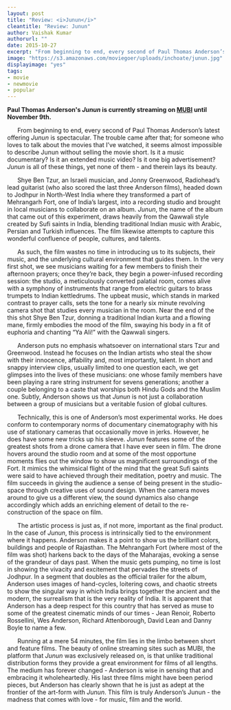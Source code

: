 ```yaml
---
layout: post
title: "Review: <i>Junun</i>"
cleantitle: "Review: Junun"
author: Vaishak Kumar
authorurl: ""
date: 2015-10-27
excerpt: "From beginning to end, every second of Paul Thomas Anderson’s latest offering Junun is spectacular. The trouble came after that; for someone who loves to talk about the movies that I’ve watched, it seems almost impossible to describe Junun without selling the movie short."
image: "https://s3.amazonaws.com/moviegoer/uploads/inchoate/junun.jpg"
displayimage: "yes"
tags: 
- movie
- newmovie
- popular
---
```

	
**Paul Thomas Anderson's *Junun* is currently streaming on [MUBI](https://mubi.com/films/junun/?gclid=CO-zy6y_48gCFcISHwodmcUHwg&utm_source=google&utm_medium=ppc&utm_content=JUNUN&utm_campaign=JUNUN+-+search+-+phrase+-+Conv.+Optimizer) until November 9th.**

&nbsp;&nbsp;&nbsp;&nbsp;&nbsp;&nbsp;From beginning to end, every second of Paul Thomas Anderson’s latest offering *Junun* is spectacular. The trouble came after that; for someone who loves to talk about the movies that I’ve watched, it seems almost impossible to describe Junun without selling the movie short. Is it a music documentary? Is it an extended music video? Is it one big advertisement? *Junun* is all of these things, yet none of them - and therein lays its beauty. 

&nbsp;&nbsp;&nbsp;&nbsp;&nbsp;&nbsp;Shye Ben Tzur, an Israeli musician, and Jonny Greenwood, Radiohead’s lead guitarist (who also scored the last three Anderson films), headed down to Jodhpur in North-West India where they transformed a part of Mehrangarh Fort, one of India’s largest, into a recording studio and brought in local musicians to collaborate on an album. *Junun*, the name of the album that came out of this experiment, draws heavily from the Qawwali style created by Sufi saints in India, blending traditional Indian music with Arabic, Persian and Turkish influences. The film likewise attempts to capture this wonderful confluence of people, cultures, and talents.

&nbsp;&nbsp;&nbsp;&nbsp;&nbsp;&nbsp;As such, the film wastes no time in introducing us to its subjects, their music, and the underlying cultural environment that guides them. In the very first shot, we see musicians waiting for a few members to finish their afternoon prayers; once they’re back, they begin a power-infused recording session: the studio, a meticulously converted palatial room, comes alive with a symphony of instruments that range from electric guitars to brass trumpets to Indian kettledrums. The upbeat music, which stands in marked contrast to prayer calls, sets the tone for a nearly six minute revolving camera shot that studies every musician in the room. Near the end of the this shot Shye Ben Tzur, donning a traditional Indian kurta and a flowing mane, firmly embodies the mood of the film, swaying his body in a fit of euphoria and chanting “Ya Ali!” with the Qawwali singers.

&nbsp;&nbsp;&nbsp;&nbsp;&nbsp;&nbsp;Anderson puts no emphasis whatsoever on international stars Tzur and Greenwood. Instead he focuses on the Indian artists who steal the show with their innocence, affability and, most importantly, talent. In short and snappy interview clips, usually limited to one question each, we get glimpses into the lives of these musicians: one whose family members have been playing a rare string instrument for sevens generations; another a couple belonging to a caste that worships both Hindu Gods and the Muslim one. Subtly, Anderson shows us that *Junun* is not just a collaboration between a group of musicians but a veritable fusion of global cultures.

&nbsp;&nbsp;&nbsp;&nbsp;&nbsp;&nbsp;Technically, this is one of Anderson’s most experimental works. He does conform to contemporary norms of documentary cinematography with his use of stationary cameras that occasionally move in jerks. However, he does have some new tricks up his sleeve. *Junun* features some of the greatest shots from a drone camera that I have ever seen in film. The drone hovers around the studio room and at some of the most opportune moments flies out the window to show us magnificent surroundings of the Fort. It mimics the whimsical flight of the mind that the great Sufi saints were said to have achieved through their meditation, poetry and music. The film succeeds in giving the audience a sense of being present in the studio-space through creative uses of sound design. When the camera moves around to give us a different view, the sound dynamics also change accordingly which adds an enriching element of detail to the re-construction of the space on film. 

&nbsp;&nbsp;&nbsp;&nbsp;&nbsp;&nbsp;The artistic process is just as, if not more, important as the final product. In the case of *Junun*, this process is intrinsically tied to the environment where it happens. Anderson makes it a point to show us the brilliant colors, buildings and people of Rajasthan. The Mehrangarh Fort (where most of the film was shot) harkens back to the days of the Maharajas, evoking a sense of the grandeur of days past. When the music gets pumping, no time is lost in showing the vivacity and excitement that pervades the streets of Jodhpur. In a segment that doubles as the official trailer for the album, Anderson uses images of hand-cycles, loitering cows, and chaotic streets to show the singular way in which India brings together the ancient and the modern, the surrealism that is the very reality of India. It is apparent that Anderson has a deep respect for this country that has served as muse to some of the greatest cinematic minds of our times - Jean Renoir, Roberto Rossellini, Wes Anderson, Richard Attenborough, David Lean and Danny Boyle to name a few. 

&nbsp;&nbsp;&nbsp;&nbsp;&nbsp;&nbsp;Running at a mere 54 minutes, the film lies in the limbo between short and feature films. The beauty of online streaming sites such as MUBI, the platform that *Junun* was exclusively released on, is that unlike traditional distribution forms they provide a great environment for films of all lengths. The medium has forever changed - Anderson is wise in sensing that and embracing it wholeheartedly. His last three films might have been period pieces, but Anderson has clearly shown that he is just as adept at the frontier of the art-form with *Junun*. This film is truly Anderson’s Junun - the madness that comes with love - for music, film and the world. 

